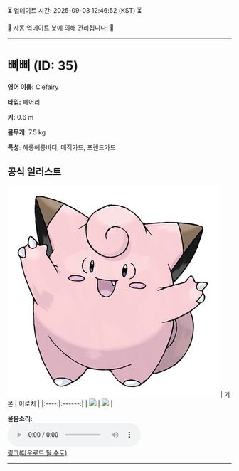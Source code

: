 
⏳ 업데이트 시간: 2025-09-03 12:46:52 (KST) ⏳

🤖 자동 업데이트 봇에 의해 관리됩니다! 🤖

---

# 삐삐 (ID: 35)
**영어 이름:** Clefairy

**타입:** 페어리

**키:** 0.6 m

**몸무게:** 7.5 kg

**특성:** 헤롱헤롱바디, 매직가드, 프렌드가드

## 공식 일러스트
![](https://raw.githubusercontent.com/PokeAPI/sprites/master/sprites/pokemon/other/official-artwork/35.png)
| 기본 | 이로치 |
|:----:|:------:|
| <img src="http://play.pokemonshowdown.com/sprites/ani/clefairy.gif" width="200"> | <img src="http://play.pokemonshowdown.com/sprites/ani-shiny/clefairy.gif" width="200"> |

**울음소리:**<br><audio controls src="https://raw.githubusercontent.com/PokeAPI/cries/main/cries/pokemon/latest/35.ogg"></audio><br> [링크(다운로드 될 수도)](https://raw.githubusercontent.com/PokeAPI/cries/main/cries/pokemon/latest/35.ogg)


---
